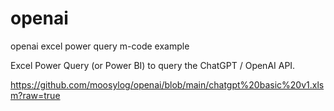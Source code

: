 # openai
openai excel power query m-code example

Excel Power Query (or Power BI) to query the ChatGPT / OpenAI API.

https://github.com/moosylog/openai/blob/main/chatgpt%20basic%20v1.xlsm?raw=true

